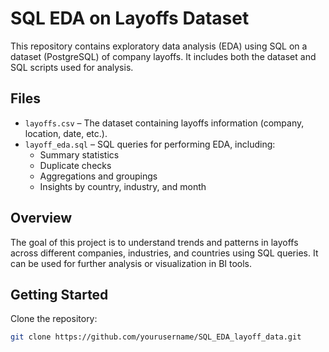 # SQL EDA on Layoffs Dataset

This repository contains exploratory data analysis (EDA) using SQL on a dataset (PostgreSQL) of company layoffs. It includes both the dataset and SQL scripts used for analysis.

## Files

- `layoffs.csv` – The dataset containing layoffs information (company, location, date, etc.).
- `layoff_eda.sql` – SQL queries for performing EDA, including:
  - Summary statistics
  - Duplicate checks
  - Aggregations and groupings
  - Insights by country, industry, and month

## Overview

The goal of this project is to understand trends and patterns in layoffs across different companies, industries, and countries using SQL queries.
It can be used for further analysis or visualization in BI tools.

## Getting Started

Clone the repository:
  ```bash
  git clone https://github.com/yourusername/SQL_EDA_layoff_data.git
